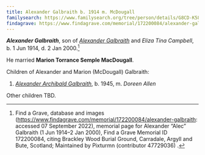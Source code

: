 ```yaml
---
title: Alexander Galbraith b. 1914 m. McDougall
familysearch: https://www.familysearch.org/tree/person/details/G8CD-K58
findagrave: https://www.findagrave.com/memorial/172200084/alexander-galbraith
---
```

***Alexander Galbraith***, son of *[Alexander Galbraith](galbraith-alexander-1887.md)* and *Eliza Tina Campbell*,
b. 1 Jun 1914, d. 2 Jan 2000.[^burial]

He married **Marion Torrance Semple MacDougall**.

Children of Alexander and Marion (McDougall) Galbraith:

1. *[Alexander Archibald Galbraith](galbraith-alexander-archibald-1945-allen.md)*, b. 1945, m. *Doreen Allen*

Other children TBD.

[^burial]: Find a Grave, database and images (https://www.findagrave.com/memorial/172200084/alexander-galbraith: accessed 07 September 2022), memorial page for Alexander “Alec” Galbraith (1 Jun 1914–2 Jan 2000), Find a Grave Memorial ID 172200084, citing Brackley Wood Burial Ground, Carradale, Argyll and Bute, Scotland; Maintained by Pixturmn (contributor 47729036) .

